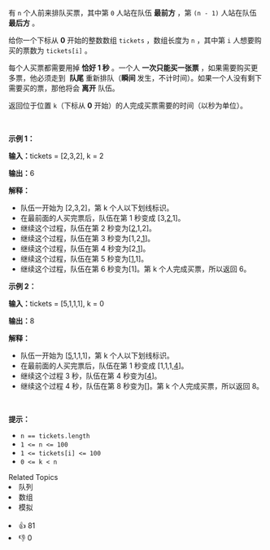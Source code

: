<p>有 <code>n</code> 个人前来排队买票，其中第 <code>0</code> 人站在队伍 <strong>最前方</strong> ，第 <code>(n - 1)</code> 人站在队伍 <strong>最后方</strong> 。</p>

<p>给你一个下标从 <strong>0</strong> 开始的整数数组 <code>tickets</code> ，数组长度为 <code>n</code> ，其中第 <code>i</code> 人想要购买的票数为 <code>tickets[i]</code> 。</p>

<p>每个人买票都需要用掉 <strong>恰好 1 秒</strong> 。一个人 <strong>一次只能买一张票</strong> ，如果需要购买更多票，他必须走到&nbsp; <strong>队尾</strong> 重新排队（<strong>瞬间 </strong>发生，不计时间）。如果一个人没有剩下需要买的票，那他将会 <strong>离开</strong> 队伍。</p>

<p>返回位于位置 <code>k</code>（下标从 <strong>0</strong> 开始）的人完成买票需要的时间（以秒为单位）。</p>

<p>&nbsp;</p>

<p><strong>示例 1：</strong></p>

<div class="example-block"> 
 <p><strong>输入：</strong>tickets = [2,3,2], k = 2</p> 
</div>

<p><strong>输出：</strong>6</p>

<p><strong>解释：</strong></p>

<ul> 
 <li>队伍一开始为 [2,3,2]，第 k 个人以下划线标识。</li> 
 <li>在最前面的人买完票后，队伍在第 1 秒变成 [3,<u>2</u>,1]。</li> 
 <li>继续这个过程，队伍在第 2 秒变为[<u>2</u>,1,2]。</li> 
 <li>继续这个过程，队伍在第 3 秒变为[1,2,<u>1</u>]。</li> 
 <li>继续这个过程，队伍在第 4 秒变为[2,<u>1</u>]。</li> 
 <li>继续这个过程，队伍在第 5 秒变为[<u>1</u>,1]。</li> 
 <li>继续这个过程，队伍在第 6 秒变为[1]。第 k 个人完成买票，所以返回 6。</li> 
</ul>

<p><strong>示例 2：</strong></p>

<div class="example-block"> 
 <p><strong>输入：</strong>tickets = [5,1,1,1], k = 0</p> 
</div>

<p><strong>输出：</strong>8</p>

<p><strong>解释：</strong></p>

<ul> 
 <li>队伍一开始为 [<u>5</u>,1,1,1]，第 k 个人以下划线标识。</li> 
 <li>在最前面的人买完票后，队伍在第 1 秒变成 [1,1,1,<u>4</u>]。</li> 
 <li>继续这个过程 3 秒，队伍在第 4&nbsp;秒变为[<u>4</u>]。</li> 
 <li>继续这个过程 4 秒，队伍在第 8&nbsp;秒变为[]。第 k 个人完成买票，所以返回 8。</li> 
</ul>

<p>&nbsp;</p>

<p><strong>提示：</strong></p>

<ul> 
 <li><code>n == tickets.length</code></li> 
 <li><code>1 &lt;= n &lt;= 100</code></li> 
 <li><code>1 &lt;= tickets[i] &lt;= 100</code></li> 
 <li><code>0 &lt;= k &lt; n</code></li> 
</ul>

<div><div>Related Topics</div><div><li>队列</li><li>数组</li><li>模拟</li></div></div><br><div><li>👍 81</li><li>👎 0</li></div>